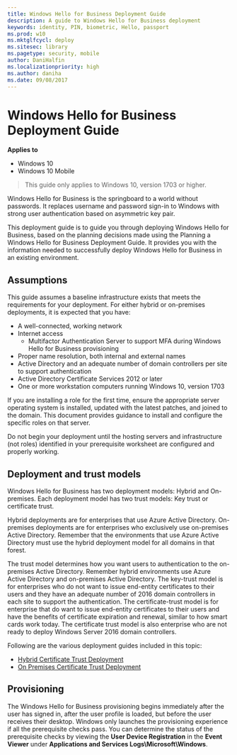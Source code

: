```yaml
---
title: Windows Hello for Business Deployment Guide
description: A guide to Windows Hello for Business deployment 
keywords: identity, PIN, biometric, Hello, passport
ms.prod: w10
ms.mktglfcycl: deploy
ms.sitesec: library
ms.pagetype: security, mobile
author: DaniHalfin
ms.localizationpriority: high
ms.author: daniha
ms.date: 09/08/2017
---
```

# Windows Hello for Business Deployment Guide

**Applies to**
-   Windows 10
-   Windows 10 Mobile

> This guide only applies to Windows 10, version 1703 or higher.

Windows Hello for Business is the springboard to a world without passwords. It replaces username and password sign-in to Windows with strong user authentication based on asymmetric key pair.

This deployment guide is to guide you through deploying Windows Hello for Business, based on the planning decisions made using the Planning a Windows Hello for Business Deployment Guide. It provides you with the information needed to successfully deploy Windows Hello for Business in an existing environment.

## Assumptions

This guide assumes a baseline infrastructure exists that meets the requirements for your deployment.  For either hybrid or on-premises deployments, it is expected that you have: 
* A well-connected, working network
* Internet access
   * Multifactor Authentication Server to support MFA during Windows Hello for Business provisioning
* Proper name resolution, both internal and external names
* Active Directory and an adequate number of domain controllers per site to support authentication
* Active Directory Certificate Services 2012 or later
* One or more workstation computers running Windows 10, version 1703

If you are installing a role for the first time, ensure the appropriate server operating system is installed, updated with the latest patches, and joined to the domain.  This document provides guidance to install and configure the specific roles on that server.  

Do not begin your deployment until the hosting servers and infrastructure (not roles) identified in your prerequisite worksheet are configured and properly working.

## Deployment and trust models

Windows Hello for Business has two deployment models: Hybrid and On-premises. Each deployment model has two trust models: Key trust or certificate trust.

Hybrid deployments are for enterprises that use Azure Active Directory.  On-premises deployments are for enterprises who exclusively use on-premises Active Directory. Remember that the environments that use Azure Active Directory must use the hybrid deployment model for all domains in that forest.

The trust model determines how you want users to authentication to the on-premises Active Directory. Remember hybrid environments use Azure Active Directory and on-premises Active Directory. The key-trust model is for enterprises who do not want to issue end-entity certificates to their users and they have an adequate number of 2016 domain controllers in each site to support the authentication. The certificate-trust model is for enterprise that do want to issue end-entity certificates to their users and have the benefits of certificate expiration and renewal, similar to how smart cards work today. The certificate trust model is also enterprise who are not ready to deploy Windows Server 2016 domain controllers.

Following are the various deployment guides included in this topic:
* [Hybrid Certificate Trust Deployment](hello-hybrid-cert-trust.md)
* [On Premises Certificate Trust Deployment](hello-deployment-cert-trust.md)


## Provisioning

The Windows Hello for Business provisioning begins immediately after the user has signed in, after the user profile is loaded, but before the user receives their desktop.  Windows only launches the provisioning experience if all the prerequisite checks pass. You can determine the status of the prerequisite checks by viewing the **User Device Registration** in the **Event Viewer** under **Applications and Services Logs\Microsoft\Windows**.

